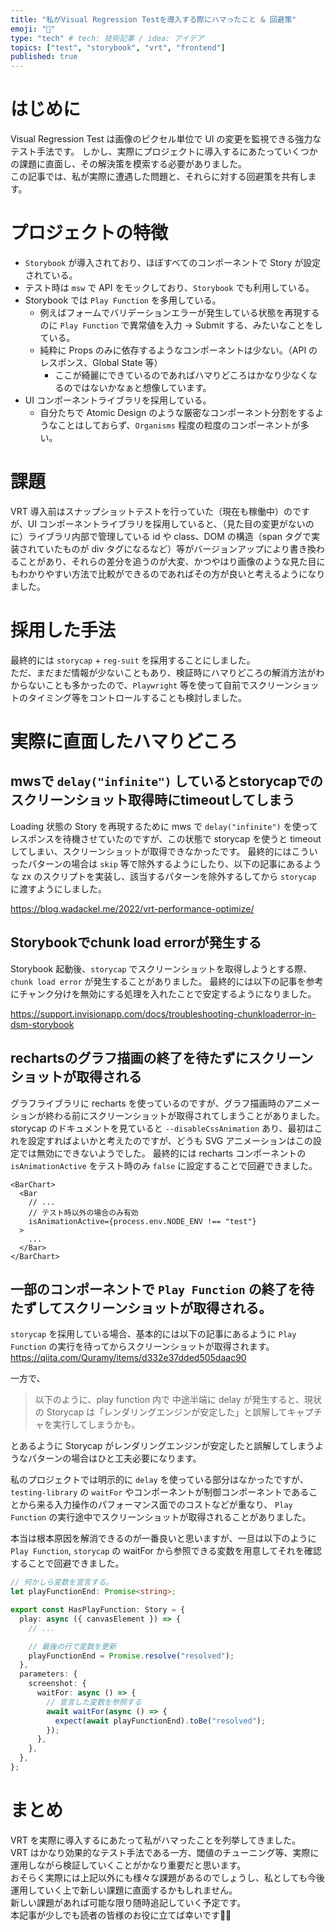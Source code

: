 ```yaml
---
title: "私がVisual Regression Testを導入する際にハマったこと & 回避策"
emoji: "🧪"
type: "tech" # tech: 技術記事 / idea: アイデア
topics: ["test", "storybook", "vrt", "frontend"]
published: true
---
```


# はじめに
Visual Regression Test は画像のピクセル単位で UI の変更を監視できる強力なテスト手法です。
しかし、実際にプロジェクトに導入するにあたっていくつかの課題に直面し、その解決策を模索する必要がありました。  
この記事では、私が実際に遭遇した問題と、それらに対する回避策を共有します。  

# プロジェクトの特徴
- `Storybook` が導入されており、ほぼすべてのコンポーネントで Story が設定されている。
- テスト時は `msw` で API をモックしており、`Storybook` でも利用している。
- Storybook では `Play Function` を多用している。
  - 例えばフォームでバリデーションエラーが発生している状態を再現するのに `Play Function` で異常値を入力 -> Submit する、みたいなことをしている。
  - 純粋に Props のみに依存するようなコンポーネントは少ない。（API のレスポンス、Global State 等）
    - ここが綺麗にできているのであればハマりどころはかなり少なくなるのではないかなぁと想像しています。
- UI コンポーネントライブラリを採用している。
  - 自分たちで Atomic Design のような厳密なコンポーネント分割をするようなことはしておらず、`Organisms` 程度の粒度のコンポーネントが多い。

# 課題
VRT 導入前はスナップショットテストを行っていた（現在も稼働中）のですが、UI コンポーネントライブラリを採用していると、（見た目の変更がないのに）ライブラリ内部で管理している id や class、DOM の構造（span タグで実装されていたものが div タグになるなど）等がバージョンアップにより書き換わることがあり、それらの差分を追うのが大変、かつやはり画像のような見た目にもわかりやすい方法で比較ができるのであればその方が良いと考えるようになりました。  

# 採用した手法
最終的には `storycap` + `reg-suit` を採用することにしました。  
ただ、まだまだ情報が少ないこともあり、検証時にハマりどころの解消方法がわからないことも多かったので、`Playwright` 等を使って自前でスクリーンショットのタイミング等をコントロールすることも検討しました。

# 実際に直面したハマりどころ

## mwsで `delay("infinite")` しているとstorycapでのスクリーンショット取得時にtimeoutしてしまう
Loading 状態の Story を再現するために mws で `delay("infinite")` を使ってレスポンスを待機させていたのですが、この状態で storycap を使うと timeout してしまい、スクリーンショットが取得できなかったです。
最終的にはこういったパターンの場合は `skip` 等で除外するようにしたり、以下の記事にあるような zx のスクリプトを実装し、該当するパターンを除外するしてから `storycap` に渡すようにしました。

https://blog.wadackel.me/2022/vrt-performance-optimize/

## Storybookでchunk load errorが発生する
Storybook 起動後、`storycap` でスクリーンショットを取得しようとする際、`chunk load error` が発生することがありました。
最終的には以下の記事を参考にチャンク分けを無効にする処理を入れたことで安定するようになりました。

https://support.invisionapp.com/docs/troubleshooting-chunkloaderror-in-dsm-storybook

## rechartsのグラフ描画の終了を待たずにスクリーンショットが取得される
グラフライブラリに recharts を使っているのですが、グラフ描画時のアニメーションが終わる前にスクリーンショットが取得されてしまうことがありました。
storycap のドキュメントを見ていると `--disableCssAnimation` あり、最初はこれを設定すればよいかと考えたのですが、どうも SVG アニメーションはこの設定では無効にできないようでした。
最終的には recharts コンポーネントの `isAnimationActive` をテスト時のみ `false` に設定することで回避できました。

```tsx
<BarChart>  
  <Bar
    // ...
    // テスト時以外の場合のみ有効
    isAnimationActive={process.env.NODE_ENV !== "test"}
  >
    ...
  </Bar>
</BarChart>
```

## 一部のコンポーネントで `Play Function` の終了を待たずしてスクリーンショットが取得される。
`storycap` を採用している場合、基本的には以下の記事にあるように `Play Function` の実行を待ってからスクリーンショットが取得されます。
https://qiita.com/Quramy/items/d332e37dded505daac90

一方で、

> 以下のように、play function 内で 中途半端に delay が発生すると、現状の Storycap は「レンダリングエンジンが安定した」と誤解してキャプチャを実行してしまうかも。

とあるように Storycap がレンダリングエンジンが安定したと誤解してしまうようなパターンの場合はひと工夫必要になります。

私のプロジェクトでは明示的に `delay` を使っている部分はなかったですが、`testing-library` の `waitFor` やコンポーネントが制御コンポーネントであることから来る入力操作のパフォーマンス面でのコストなどが重なり、 `Play Function` の実行途中でスクリーンショットが取得されることがありました。

本当は根本原因を解消できるのが一番良いと思いますが、一旦は以下のように `Play Function`, `storycap` の waitFor から参照できる変数を用意してそれを確認することで回避できました。

```ts
// 何かしら変数を宣言する。
let playFunctionEnd: Promise<string>;

export const HasPlayFunction: Story = {
  play: async ({ canvasElement }) => {
    // ...

    // 最後の行で変数を更新
    playFunctionEnd = Promise.resolve("resolved");
  },
  parameters: {
    screenshot: {
      waitFor: async () => {
        // 宣言した変数を参照する
        await waitFor(async () => {
          expect(await playFunctionEnd).toBe("resolved");
        });
      },
    },
  },
};
```

# まとめ
VRT を実際に導入するにあたって私がハマったことを列挙してきました。  
VRT はかなり効果的なテスト手法である一方、閾値のチューニング等、実際に運用しながら検証していくことがかなり重要だと思います。  
おそらく実際には上記以外にも様々な課題があるのでしょうし、私としても今後運用していく上で新しい課題に直面するかもしれません。  
新しい課題があれば可能な限り随時追記していく予定です。  
本記事が少しでも読者の皆様のお役に立てば幸いです🙇‍♂  

